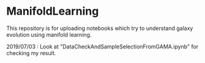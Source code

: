 # ManifoldLearning
This repository is for uploading notebooks which try to understand galaxy evolution using manifold learning.

2019/07/03 : Look at "DataCheckAndSampleSelectionFromGAMA.ipynb" for checking my result.
